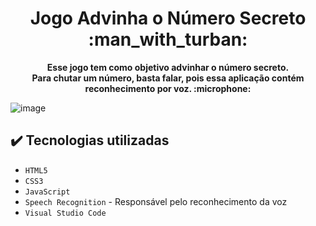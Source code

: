 <h1 align="center"> Jogo Advinha o Número Secreto :man_with_turban:</h1>

<div align="center"><strong>Esse jogo tem como objetivo advinhar o número secreto. <br>
Para chutar um número, basta falar, pois essa aplicação contém reconhecimento por voz. :microphone:</strong></div> 

![image](https://github.com/Mateus402/adivinha-numero-secreto/assets/112894988/f2acff3c-8a68-4fe9-acd2-ead931aaf536)

## ✔️ Tecnologias utilizadas

- ``HTML5``
- ``CSS3``
- ``JavaScript``
- ``Speech Recognition`` - Responsável pelo reconhecimento da voz
- ``Visual Studio Code``
